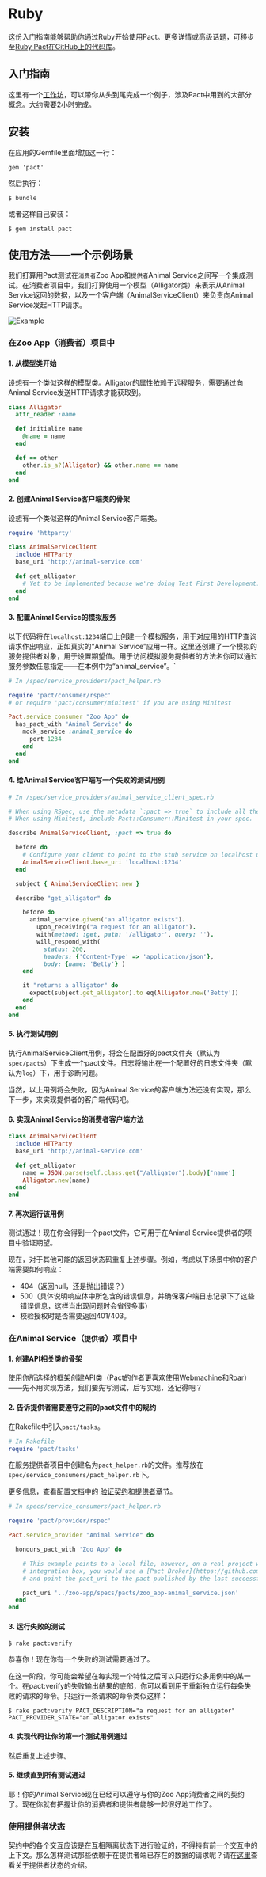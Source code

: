 # Ruby

这份入门指南能够帮助你通过Ruby开始使用Pact。更多详情或高级话题，可移步至[Ruby Pact在GitHub上的代码库](https://github.com/realestate-com-au/pact)。

## 入门指南

这里有一个[工作坊](https://github.com/DiUS/pact-workshop-ruby-v2)，可以带你从头到尾完成一个例子，涉及Pact中用到的大部分概念。大约需要2小时完成。


## 安装

在应用的Gemfile里面增加这一行：

    gem 'pact'

然后执行：

    $ bundle

或者这样自己安装：

    $ gem install pact

## 使用方法——一个示例场景

我们打算用Pact测试在`消费者`Zoo App和`提供者`Animal Service之间写一个集成测试。在消费者项目中，我们打算使用一个模型（Alligator类）来表示从Animal Service返回的数据，以及一个客户端（AnimalServiceClient）来负责向Animal Service发起HTTP请求。

![Example](../media/zoo_app-animal_service.png)
### 在Zoo App（消费者）项目中

#### 1. 从模型类开始

设想有一个类似这样的模型类。Alligator的属性依赖于远程服务，需要通过向Animal Service发送HTTP请求才能获取到。

```ruby
class Alligator
  attr_reader :name

  def initialize name
    @name = name
  end

  def == other
    other.is_a?(Alligator) && other.name == name
  end
end
```

#### 2. 创建Animal Service客户端类的骨架

设想有一个类似这样的Animal Service客户端类。

```ruby
require 'httparty'

class AnimalServiceClient
  include HTTParty
  base_uri 'http://animal-service.com'

  def get_alligator
    # Yet to be implemented because we're doing Test First Development...
  end
end
```

#### 3. 配置Animal Service的模拟服务

以下代码将在`localhost:1234`端口上创建一个模拟服务，用于对应用的HTTP查询请求作出响应，正如真实的“Animal Service”应用一样。这里还创建了一个模拟的服务提供者对象，用于设置期望值。用于访问模拟服务提供者的方法名你可以通过服务参数任意指定——在本例中为“animal_service”。`

```ruby
# In /spec/service_providers/pact_helper.rb

require 'pact/consumer/rspec'
# or require 'pact/consumer/minitest' if you are using Minitest

Pact.service_consumer "Zoo App" do
  has_pact_with "Animal Service" do
    mock_service :animal_service do
      port 1234
    end
  end
end
```

#### 4. 给Animal Service客户端写一个失败的测试用例

```ruby
# In /spec/service_providers/animal_service_client_spec.rb

# When using RSpec, use the metadata `:pact => true` to include all the pact functionality in your spec.
# When using Minitest, include Pact::Consumer::Minitest in your spec.

describe AnimalServiceClient, :pact => true do

  before do
    # Configure your client to point to the stub service on localhost using the port you have specified
    AnimalServiceClient.base_uri 'localhost:1234'
  end

  subject { AnimalServiceClient.new }

  describe "get_alligator" do

    before do
      animal_service.given("an alligator exists").
        upon_receiving("a request for an alligator").
        with(method: :get, path: '/alligator', query: '').
        will_respond_with(
          status: 200,
          headers: {'Content-Type' => 'application/json'},
          body: {name: 'Betty'} )
    end

    it "returns a alligator" do
      expect(subject.get_alligator).to eq(Alligator.new('Betty'))
    end
  end
end
```

#### 5. 执行测试用例

执行AnimalServiceClient用例，将会在配置好的pact文件夹（默认为`spec/pacts`）下生成一个pact文件。日志将输出在一个配置好的日志文件夹（默认为`log`）下，用于诊断问题。

当然，以上用例将会失败，因为Animal Service的客户端方法还没有实现，那么下一步，来实现提供者的客户端代码吧。

#### 6. 实现Animal Service的消费者客户端方法

```ruby
class AnimalServiceClient
  include HTTParty
  base_uri 'http://animal-service.com'

  def get_alligator
    name = JSON.parse(self.class.get("/alligator").body)['name']
    Alligator.new(name)
  end
end
```

#### 7. 再次运行该用例

测试通过！现在你会得到一个pact文件，它可用于在Animal Service提供者的项目中验证期望。

现在，对于其他可能的返回状态码重复上述步骤。例如，考虑以下场景中你的客户端需要如何响应：

- 404（返回null，还是抛出错误？）
- 500（具体说明响应体中所包含的错误信息，并确保客户端日志记录下了这些错误信息，这样当出现问题时会省很多事）
- 校验授权时是否需要返回401/403。

### 在Animal Service（`提供者`）项目中

#### 1. 创建API相关类的骨架

使用你所选择的框架创建API类（Pact的作者更喜欢使用[Webmachine](https://github.com/webmachine/webmachine)和[Roar](https://github.com/trailblazer/roar)）——先不用实现方法，我们要先写测试，后写实现，还记得吧？

#### 2. 告诉提供者需要遵守之前的pact文件中的规约

在Rakefile中引入`pact/tasks`。

```ruby
# In Rakefile
require 'pact/tasks'
```

在服务提供者项目中创建名为`pact_helper.rb`的文件。推荐放在`spec/service_consumers/pact_helper.rb`下。

更多信息，查看配置文档中的 [验证契约](https://github.com/realestate-com-au/pact/wiki/Verifying-pacts)和[提供者](documentation/configuration.md#provider)章节。

```ruby
# In specs/service_consumers/pact_helper.rb

require 'pact/provider/rspec'

Pact.service_provider "Animal Service" do

  honours_pact_with 'Zoo App' do

    # This example points to a local file, however, on a real project with a continuous
    # integration box, you would use a [Pact Broker](https://github.com/bethesque/pact_broker) or publish your pacts as artifacts,
    # and point the pact_uri to the pact published by the last successful build.

    pact_uri '../zoo-app/specs/pacts/zoo_app-animal_service.json'
  end
end
```

#### 3. 运行失败的测试

    $ rake pact:verify
恭喜你！现在你有一个失败的测试需要通过了。

在这一阶段，你可能会希望在每实现一个特性之后可以只运行众多用例中的某一个。在pact:verify的失败输出结果的底部，你可以看到用于重新独立运行每条失败的请求的命令。只运行一条请求的命令类似这样：

    $ rake pact:verify PACT_DESCRIPTION="a request for an alligator" PACT_PROVIDER_STATE="an alligator exists"
#### 4. 实现代码让你的第一个测试用例通过

然后重复上述步骤。

#### 5. 继续直到所有测试通过

耶！你的Animal Service现在已经可以遵守与你的Zoo App消费者之间的契约了。现在你就有把握让你的消费者和提供者能够一起很好地工作了。

### 使用提供者状态

契约中的各个交互应该是在互相隔离状态下进行验证的，不得持有前一个交互中的上下文。那么怎样测试那些依赖于在提供者端已存在的数据的请求呢？请在[这里](https://github.com/realestate-com-au/pact/wiki/Provider-states)查看关于提供者状态的介绍。